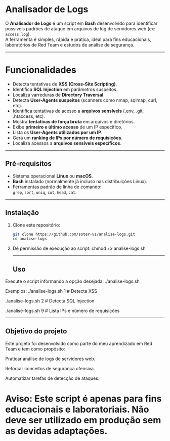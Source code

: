 # Analisador de Logs

O **Analisador de Logs** é um script em **Bash** desenvolvido para identificar possíveis padrões de ataque em arquivos de log de servidores web (ex: `access.log`).  
A ferramenta é simples, rápida e prática, ideal para fins educacionais, laboratórios de Red Team e estudos de análise de segurança.

---

# Funcionalidades

- Detecta tentativas de **XSS (Cross-Site Scripting)**.
- Identifica **SQL Injection** em parâmetros suspeitos.
- Localiza varreduras de **Directory Traversal**.
- Detecta **User-Agents suspeitos** (scanners como nmap, sqlmap, curl, etc).
- Identifica tentativas de acesso a **arquivos sensíveis** (.env, .git, .htaccess, etc).
- Mostra **tentativas de força bruta** em arquivos e diretórios.
- Exibe **primeiro e último acesso** de um IP específico.
- Lista os **User-Agents utilizados por um IP**.
- Gera um **ranking de IPs por número de requisições**.
- Localiza acessos a **arquivos sensíveis específicos**.

---

## Pré-requisitos

- Sistema operacional **Linux** ou **macOS**.  
- **Bash** instalado (normalmente já incluso nas distribuições Linux).  
- Ferramentas padrão de linha de comando:  
  `grep`, `sort`, `uniq`, `cut`, `head`, `cat`.

---

## Instalação

1. Clone este repositório:
   ```bash
   git clone https://github.com/soter-vs/analise-logs.git
   cd analise-logs
   
2. Dê permissão de execução ao script:
   chmod +x analise-logs.sh

   ---

   ## Uso
   
  Execute o script informando a opção desejada:
  ./analise-logs.sh <opcao>

  Exemplos:
  ./analise-logs.sh 1   # Detecta XSS
  
  ./analise-logs.sh 2   # Detecta SQL Injection
  
  ./analise-logs.sh 9   # Lista IPs e número de requisições

  ---

  ## Objetivo do projeto

  Este projeto foi desenvolvido como parte do meu aprendizado em Red Team e tem como propósito:

  Praticar análise de logs de servidores web.

  Reforçar conceitos de segurança ofensiva.

  Automatizar tarefas de detecção de ataques.

  # Aviso: Este script é apenas para fins educacionais e laboratoriais. Não deve ser utilizado em produção sem as devidas adaptações.

